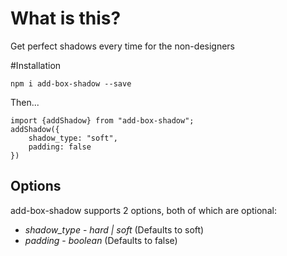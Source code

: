 # What is this?

Get perfect shadows every time for the non-designers

#Installation

`npm i add-box-shadow --save`

Then...

```
import {addShadow} from "add-box-shadow";
addShadow({
    shadow_type: "soft",
    padding: false
})
```

## Options

add-box-shadow supports 2 options, both of which are optional:

* *shadow_type* - _hard | soft_ (Defaults to soft)
* *padding* - _boolean_ (Defaults to false)